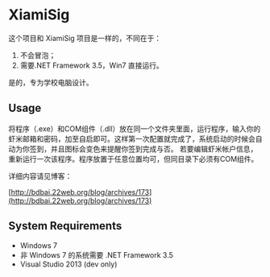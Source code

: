 # XiamiSig

这个项目和 XiamiSig 项目是一样的，不同在于：

1. 不会冒泡；
2. 需要.NET Framework 3.5，Win7 直接运行。

是的，专为学校电脑设计。

## Usage

将程序（.exe）和COM组件（.dll）放在同一个文件夹里面，运行程序，输入你的虾米邮箱和密码，加至自启即可。这样第一次配置就完成了，系统启动的时候会自动为你签到，并且图标会变色来提醒你签到完成与否。
若要编辑虾米帐户信息，重新运行一次该程序。程序放置于任意位置均可，但同目录下必须有COM组件。

详细内容请见博客：

[http://bdbai.22web.org/blog/archives/173](http://bdbai.22web.org/blog/archives/173)

## System Requirements

- Windows 7
- 非 Windows 7 的系统需要 .NET Framework 3.5
- Visual Studio 2013 (dev only)

